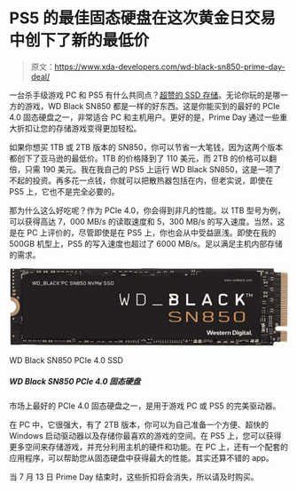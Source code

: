 # PS5 的最佳固态硬盘在这次黄金日交易中创下了新的最低价

> 原文：<https://www.xda-developers.com/wd-black-sn850-prime-day-deal/>

一台杀手级游戏 PC 和 PS5 有什么共同点？[超赞的 SSD 存储](https://www.xda-developers.com/ps5-update-storage-expansion-m2-ssd/)。无论你玩的是哪一方的游戏，WD Black SN850 都是一样的好东西。这是你能买到的最好的 PCIe 4.0 固态硬盘之一，非常适合 PC 和主机用户。更好的是，Prime Day 通过一些重大折扣让您的存储游戏变得更加轻松。

如果你想买 1TB 或 2TB 版本的 SN850，你可以节省一大笔钱，因为这两个版本都创下了亚马逊的最低价。1TB 的价格降到了 110 美元，而 2TB 的价格可以翻倍，只需 190 美元。我在我自己的 PS5 上运行 WD Black SN850，这是一项了不起的投资。再多花一点钱，你就可以把散热器包括在内，但老实说，即使在 PS5 上，它也不是完全必要的。

那为什么这么好吃呢？作为 PCIe 4.0，你会得到非凡的性能。以 1TB 型号为例，可以获得高达 7，000 MB/s 的读取速度和 5，300 MB/s 的写入速度。当然，这是在 PC 上评价的，尽管即使是在 PS5 上，你也会从中受益匪浅。即使在我的 500GB 机型上，PS5 的写入速度也超过了 6000 MB/s。足以满足主机内部存储的需求。

 <picture>![One of the best PCIe 4.0 SSDs on the market and a perfect drive to use in a gaming PC or a PS5.](img/a250ef818374a93898467c4fc3160261.png)</picture> 

WD Black SN850 PCIe 4.0 SSD

##### WD Black SN850 PCIe 4.0 固态硬盘

市场上最好的 PCIe 4.0 固态硬盘之一，是用于游戏 PC 或 PS5 的完美驱动器。

在 PC 中，它很强大，有了 2TB 版本，你可以为自己准备一个方便、超快的 Windows 启动驱动器以及存储你最喜欢的游戏的空间。在 PS5 上，您可以获得更多空间来存储游戏，并充分利用主机的硬件和功能。在 PC 上，还有一个配套的应用程序，可以帮助您从固态硬盘中获得最大的性能。其实还算不错的 app。

当 7 月 13 日 Prime Day 结束时，这些折扣将会消失，所以请及时购买。